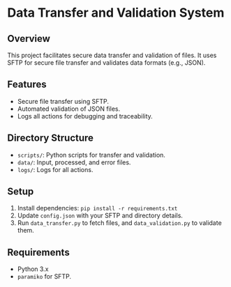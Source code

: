 # Data Transfer and Validation System

## Overview
This project facilitates secure data transfer and validation of files. It uses SFTP for secure file transfer and validates data formats (e.g., JSON).

## Features
- Secure file transfer using SFTP.
- Automated validation of JSON files.
- Logs all actions for debugging and traceability.

## Directory Structure
- `scripts/`: Python scripts for transfer and validation.
- `data/`: Input, processed, and error files.
- `logs/`: Logs for all actions.

## Setup
1. Install dependencies: `pip install -r requirements.txt`
2. Update `config.json` with your SFTP and directory details.
3. Run `data_transfer.py` to fetch files, and `data_validation.py` to validate them.

## Requirements
- Python 3.x
- `paramiko` for SFTP.
